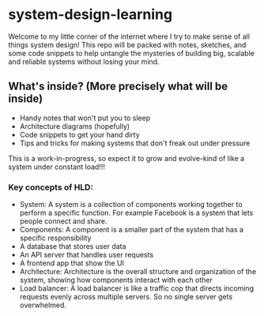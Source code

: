 # system-design-learning
Welcome to my little corner of the internet where I try to make sense of all things system design! This repo will be packed with notes, sketches, and some code snippets to help untangle the mysteries of building big, scalable and reliable systems without losing your mind.

## What's inside? (More precisely what will be inside)
- Handy notes that won't put you to sleep
- Architecture diagrams (hopefully)
- Code snippets to get your hand dirty
- Tips and tricks for making systems that don't freak out under pressure

This is a work-in-progress, so expect it to grow and evolve-kind of like a system under constant load!!!


### Key concepts of HLD:

- System: A system is a collection of components working together to perform a specific function.
For example Facebook is a system that lets people connect and share.
- Components: A component is a smaller part of the system that has a specific responsibility
 - A database that stores user data
 - An API server that handles user requests
 - A frontend app that show the UI
- Architecture: Architecture is the overall structure and organization of the system, showing how components interact with each other
- Load balancer: A load balancer is like a traffic cop that directs incoming requests evenly across multiple servers. So no single server gets overwhelmed.
